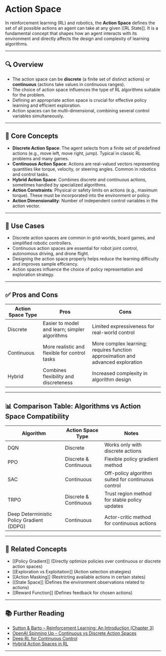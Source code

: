 # Action Space

In reinforcement learning (RL) and robotics, the **Action Space** defines the set of all possible actions an agent can take at any given [[RL State]]. It is a fundamental concept that shapes how an agent interacts with its environment and directly affects the design and complexity of learning algorithms.

---

## 🔍 Overview

- The action space can be **discrete** (a finite set of distinct actions) or **continuous** (actions take values in continuous ranges).  
- The choice of action space influences the type of RL algorithms suitable for the problem.  
- Defining an appropriate action space is crucial for effective policy learning and efficient exploration.  
- Action spaces can be multi-dimensional, combining several control variables simultaneously.  

---

## 🧠 Core Concepts

- **Discrete Action Space**: The agent selects from a finite set of predefined actions (e.g., move left, move right, jump). Typical in classic RL problems and many games.  
- **Continuous Action Space**: Actions are real-valued vectors representing quantities like torque, velocity, or steering angles. Common in robotics and control tasks.  
- **Hybrid Action Space**: Combines discrete and continuous actions, sometimes handled by specialized algorithms.  
- **Action Constraints**: Physical or safety limits on actions (e.g., maximum torque). These must be incorporated into the environment or policy.  
- **Action Dimensionality**: Number of independent control variables in the action vector.  

---

## 🧰 Use Cases

- Discrete action spaces are common in grid-worlds, board games, and simplified robotic controllers.  
- Continuous action spaces are essential for robot joint control, autonomous driving, and drone flight.  
- Designing the action space properly helps reduce the learning difficulty and improves sample efficiency.  
- Action spaces influence the choice of policy representation and exploration strategy.  

---

## ✅ Pros and Cons

| Action Space Type | Pros                                           | Cons                                         |
|-------------------|------------------------------------------------|----------------------------------------------|
| Discrete          | Easier to model and learn; simpler algorithms | Limited expressiveness for real-world control |
| Continuous        | More realistic and flexible for control tasks | More complex learning; requires function approximation and advanced exploration |
| Hybrid            | Combines flexibility and discreteness          | Increased complexity in algorithm design     |

---

## 📊 Comparison Table: Algorithms vs Action Space Compatibility

| Algorithm                 | Action Space Type         | Notes                                         |
|---------------------------|--------------------------|-----------------------------------------------|
| DQN                       | Discrete                 | Works only with discrete actions               |
| PPO                       | Discrete & Continuous    | Flexible policy gradient method                |
| SAC                       | Continuous               | Off-policy algorithm suited for continuous control |
| TRPO                      | Discrete & Continuous    | Trust region method for stable policy updates  |
| Deep Deterministic Policy Gradient (DDPG) | Continuous   | Actor-critic method for continuous actions     |

---

## 🔗 Related Concepts

- [[Policy Gradient]] (Directly optimize policies over continuous or discrete action spaces)  
- [[Exploration vs Exploitation]] (Action selection strategies)  
- [[Action Masking]] (Restricting available actions in certain states)  
- [[State Space]] (Defines the environment observations related to actions)  
- [[Reward Function]] (Defines feedback for chosen actions)  

---

## 📚 Further Reading

- [Sutton & Barto – Reinforcement Learning: An Introduction (Chapter 3)](http://incompleteideas.net/book/the-book.html)  
- [OpenAI Spinning Up – Continuous vs Discrete Action Spaces](https://spinningup.openai.com/en/latest/spinningup/rl_intro3.html)  
- [Deep RL for Continuous Control](https://arxiv.org/abs/1509.02971)  
- [Hybrid Action Spaces in RL](https://arxiv.org/abs/1910.09127)  

---
